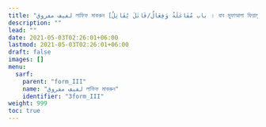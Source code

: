 ```yaml
---
title: "لفيف مفروق লাফিফ মাকরুন [باب مُفَاعَلَةٌ وَفِعَالٌ/قَاتَلَ يُقَاتِلُ । বাব মুফাআলা ফিয়ালুন / কঅতালা ইউকঅতিলু । ফর্ম III]"
description: ""
lead: ""
date: 2021-05-03T02:26:01+06:00
lastmod: 2021-05-03T02:26:01+06:00
draft: false
images: []
menu: 
  sarf:
    parent: "form_III"
    name: "لفيف مفروق লাফিফ মাকরুন"
    identifier: "3form_III"
weight: 999
toc: true
---
```



